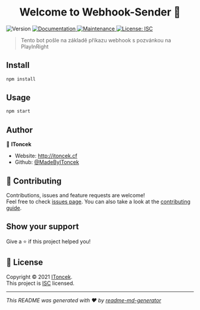 <h1 align="center">Welcome to Webhook-Sender 👋</h1>
<p>
  <img alt="Version" src="https://img.shields.io/badge/version-1.0.0-blue.svg?cacheSeconds=2592000" />
  <a href="https://github.com/NiDEV-Tech/Webhook-Sender#readme" target="_blank">
    <img alt="Documentation" src="https://img.shields.io/badge/documentation-yes-brightgreen.svg" />
  </a>
  <a href="https://github.com/NiDEV-Tech/Webhook-Sender/graphs/commit-activity" target="_blank">
    <img alt="Maintenance" src="https://img.shields.io/badge/Maintained%3F-yes-green.svg" />
  </a>
  <a href="https://github.com/NiDEV-Tech/Webhook-Sender/blob/master/LICENSE" target="_blank">
    <img alt="License: ISC" src="https://img.shields.io/github/license/MadeByIToncek/Webhook-Sender" />
  </a>
</p>

> Tento bot pošle na základě příkazu webhook s pozvánkou na PlayInRight

## Install

```sh
npm install
```

## Usage

```sh
npm start
```

## Author

👤 **IToncek**

* Website: http://itoncek.cf
* Github: [@MadeByIToncek](https://github.com/MadeByIToncek)

## 🤝 Contributing

Contributions, issues and feature requests are welcome!<br />Feel free to check [issues page](https://github.com/NiDEV-Tech/Webhook-Sender/issues). You can also take a look at the [contributing guide](https://github.com/NiDEV-Tech/Webhook-Sender/blob/master/CONTRIBUTING.md).

## Show your support

Give a ⭐️ if this project helped you!

## 📝 License

Copyright © 2021 [IToncek](https://github.com/MadeByIToncek).<br />
This project is [ISC](https://github.com/NiDEV-Tech/Webhook-Sender/blob/master/LICENSE) licensed.

***
_This README was generated with ❤️ by [readme-md-generator](https://github.com/kefranabg/readme-md-generator)_
